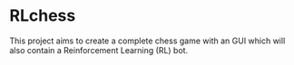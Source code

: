# RLchess
This project aims to create a complete chess game with an GUI which will also contain a
Reinforcement Learning (RL) bot.
